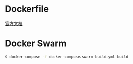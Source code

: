 # Dockerfile

[官方文档](https://github.com/docker-library/docs)

# Docker Swarm

```bash
$ docker-compose -f docker-compose.swarm-build.yml build
```
